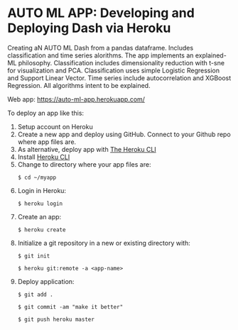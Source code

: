 # AUTO ML APP: Developing and Deploying Dash via Heroku

Creating aN AUTO ML Dash from a pandas dataframe. Includes classification and time series alorithms. The app implements an explained-ML philosophy. Classification includes dimensionality reduction with t-sne for visualization and PCA. Classification uses simple Logistic Regression and Support Linear Vector. Time series include autocorrelation and XGBoost Regression. All algorithms intent to be explained. 

Web app: https://auto-ml-app.herokuapp.com/

To deploy an app like this: 

1. Setup account on Heroku
2. Create a new app and deploy using GitHub. Connect to your Github repo where app files are. 
3. As alternative, deploy app with [The Heroku CLI](https://devcenter.heroku.com/articles/heroku-cli#getting-started)
4. Install [Heroku CLI](https://devcenter.heroku.com/articles/heroku-cli#download-and-install)
5. Change to directory where your app files are:  
    ```
    $ cd ~/myapp
    ```
6. Login in Heroku:
    ```
    $ heroku login  
    ```
7. Create an app: 
    ```
    $ heroku create
    ```
8. Initialize a git repository in a new or existing directory with:
    ```
    $ git init 
    
    $ heroku git:remote -a <app-name>
    ```
9. Deploy application:
   ``` 
   $ git add .
   
   $ git commit -am "make it better"
   
   $ git push heroku master
    ```

